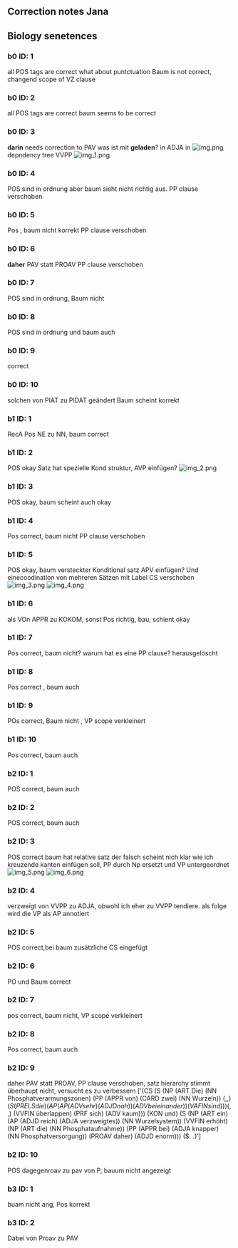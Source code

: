 ## Correction notes Jana

## Biology senetences
### b0 ID: 1
all POS tags are correct
what about puntctuation 
Baum is not correct, changend scope of VZ clause
### b0 ID: 2
all POS tags are correct
baum seems to be correct
### b0 ID: 3
**darin** needs correction to PAV
was ist mit **geladen**? in  ADJA in ![img.png](img.png) depndency tree VVPP ![img_1.png](img_1.png)
### b0 ID: 4
POS sind in ordnung aber baum sieht nicht richtig aus. 
PP clause verschoben
### b0 ID: 5
Pos , baum nicht korrekt
PP clause verschoben
### b0 ID: 6
**daher** PAV statt PROAV
PP clause verschoben
### b0 ID: 7
POS sind in ordnung, Baum nicht
### b0 ID: 8
POS sind in ordnung und baum auch
### b0 ID: 9
correct
### b0 ID: 10
solchen von PIAT zu PIDAT geändert
Baum scheint korrekt

### b1 ID: 1
RecA Pos NE zu NN, baum correct
### b1 ID: 2
POS okay
Satz hat spezielle Kond struktur, 
AVP einfügen? 
![img_2.png](img_2.png)
### b1 ID: 3
POS okay, baum scheint auch okay
### b1 ID: 4
Pos correct, baum nicht
PP clause verschoben
### b1 ID: 5
POS okay, baum versteckter Konditional satz APV einfügen?
Und einecoodination von mehreren Sätzen mit Label CS verschoben
![img_3.png](img_3.png)
![img_4.png](img_4.png)
### b1 ID: 6
als VOn APPR zu KOKOM, sonst Pos richtig, bau, schient okay
### b1 ID: 7
Pos correct, baum nicht? warum hat es eine PP clause? herausgelöscht
### b1 ID: 8
Pos correct , baum auch
### b1 ID: 9
POs correct, Baum nicht , VP scope verkleinert
### b1 ID: 10
Pos correct, baum auch

### b2 ID: 1
POS correct, baum auch
### b2 ID: 2
POS correct, baum auch
### b2 ID: 3
POS correct baum hat relative satz der falsch scheint
nich klar wie ich kreuzende kanten einfügen soll, PP durch Np ersetzt und VP untergeordnet
![img_5.png](img_5.png)
![img_6.png](img_6.png)
### b2 ID: 4
verzweigt von VVPP zu ADJA, obwohl ich eher zu VVPP tendiere. als folge wird die VP als AP annotiert
### b2 ID: 5
POS correct,bei baum zusätzliche CS eingefügt
### b2 ID: 6
PO und Baum correct
### b2 ID: 7
pos correct, baum nicht, VP scope verkleinert
### b2 ID: 8
Pos correct, baum auch
### b2 ID: 9
daher PAV statt PROAV, PP clause verschoben, satz hierarchy stimmt überhaupt nicht, versucht es zu verbessern
['(CS (S (NP (ART Die) (NN Phosphatverarmungszonen) (PP (APPR von) (CARD zwei) (NN Wurzeln)) ($, ,) (S (PRELS die) (AP (AP (ADV sehr) (ADJD nah)) (ADV beieinander)) (VAFIN sind))) ($, ,) (VVFIN überlappen) (PRF sich) (ADV kaum))) (KON und) (S (NP (ART ein) (AP (ADJD reich) (ADJA verzweigtes)) (NN Wurzelsystem)) (VVFIN erhöht) (NP (ART die) (NN Phosphataufnahme)) (PP (APPR bei) (ADJA knapper) (NN Phosphatversorgung)) (PROAV daher) (ADJD enorm))) ($. .)']
### b2 ID: 10
POS dagegenroav zu pav von P, bauum nicht angezeigt
### b3 ID: 1
buam nicht ang, Pos korrekt  
### b3 ID: 2
Dabei von Proav zu PAV